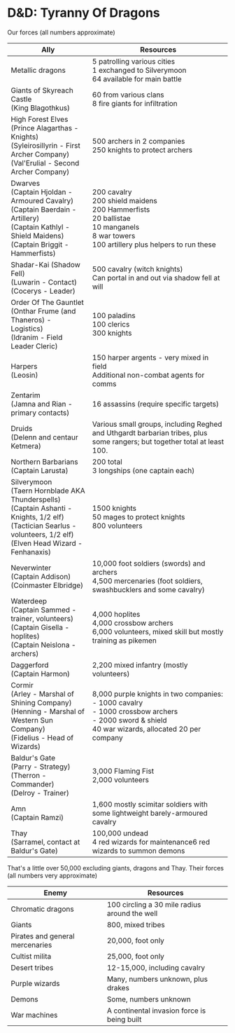 # D&D: Tyranny Of Dragons

Our forces (all numbers approximate)

| Ally | Resources |
|-----|-----|
|  Metallic dragons | 5 patrolling various cities<br/>1 exchanged to Silverymoon<br/>64 available for main battle |
|  Giants of Skyreach Castle<br/>(King Blagothkus) | 60 from various clans<br/>8 fire giants for infiltration |
|  High Forest Elves<br/>(Prince Alagarthas - Knights)<br/>(Syleirosillyrin - First Archer Company)<br/>(Val'Erulial - Second Archer Company) | 500 archers in 2 companies<br/>250 knights to protect archers |
|  Dwarves<br/>(Captain Hjoldan - Armoured Cavalry)<br/>(Captain Baerdain - Artillery)<br/>(Captain Kathlyl - Shield Maidens)<br/>(Captain Briggit - Hammerfists) | 200 cavalry<br/>200 shield maidens<br/>200 Hammerfists<br/>20 ballistae<br/>10 manganels<br/>8 war towers<br/>100 artillery plus helpers to run these |
|  Shadar-Kai (Shadow Fell)<br/>(Luwarin - Contact)<br/>(Cocerys - Leader) | 500 cavalry (witch knights)<br/>Can portal in and out via shadow fell at will |
|  Order Of The Gauntlet<br/>(Onthar Frume (and Thaneros) - Logistics)<br/>(Idranim - Field Leader Cleric) | 100 paladins<br/>100 clerics<br/>300 knights |
|  Harpers<br/>(Leosin) | 150 harper argents - very mixed in field<br/>Additional non-combat agents for comms  |
|  Zentarim<br/>(Jamna and Rian - primary contacts) | 16 assassins (require specific targets) |
|  Druids<br/>(Delenn and centaur Ketmera) | Various small groups, including Reghed and Uthgardt barbarian tribes, plus some rangers; but together total at least 100. |
|  Northern Barbarians<br/>(Captain Larusta) | 200 total<br/>3 longships (one captain each) |
|  Silverymoon<br/>(Taern Hornblade AKA Thunderspells)<br/>(Captain Ashanti - Knights, 1/2 elf)<br/>(Tactician Searlus - volunteers, 1/2 elf)<br/>(Elven Head Wizard - Fenhanaxis) | 1500 knights<br/>50 mages to protect knights<br/>800 volunteers |
|  Neverwinter<br/>(Captain Addison)<br/>(Coinmaster Elbridge) | 10,000 foot soldiers (swords) and archers<br/>4,500 mercenaries (foot soldiers, swashbucklers and some cavalry) |
|  Waterdeep<br/>(Captain Sammed - trainer, volunteers)<br/>(Captain Gisella - hoplites)<br/>(Captain Neislona - archers) | 4,000 hoplites<br/>4,000 crossbow archers<br/>6,000 volunteers, mixed skill but mostly training as pikemen |
|  Daggerford<br/>(Captain Harmon) | 2,200 mixed infantry (mostly volunteers) |
|  Cormir<br/>(Arley - Marshal of Shining Company)<br/>(Henning - Marshal of Western Sun Company)<br/>(Fidelius - Head of Wizards) | 8,000 purple knights in two companies:<br/>- 1000 cavalry<br/>- 1000 crossbow archers<br/>- 2000 sword & shield<br/>40 war wizards, allocated 20 per company |
|  Baldur's Gate<br/>(Parry - Strategy)<br/>(Therron - Commander)<br/>(Delroy - Trainer) | 3,000 Flaming Fist<br/>2,000 volunteers |
|  Amn<br/>(Captain Ramzi) | 1,600 mostly scimitar soldiers with some lightweight barely-armoured cavalry |
|  Thay<br/>(Sarramel, contact at Baldur's Gate) | 100,000 undead<br/>4 red wizards for maintenance6 red wizards to summon demons |

That's a little over 50,000 excluding giants, dragons and Thay.
Their forces (all numbers very approximate)

| Enemy | Resources |
|-----|-----|
|  Chromatic dragons | 100 circling a 30 mile radius around the well |
|  Giants | 800, mixed tribes |
|  Pirates and general mercenaries | 20,000, foot only |
|  Cultist milita | 25,000, foot only |
|  Desert tribes | 12-15,000, including cavalry |
|  Purple wizards | Many, numbers unknown, plus drakes |
|  Demons | Some, numbers unknown |
|  War machines | A continental invasion force is being built |

